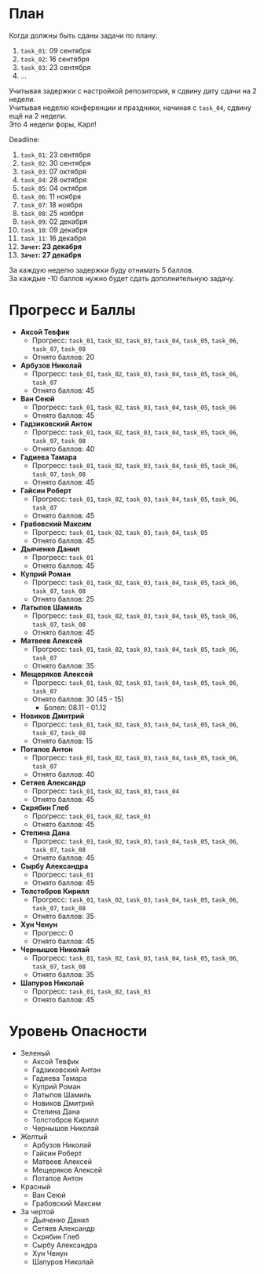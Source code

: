 # План

Когда должны быть сданы задачи по плану:
1. `task_01`: 09 сентября
1. `task_02`: 16 сентября
1. `task_03`: 23 сентября
1. ...

Учитывая задержки с настройкой репозитория, я сдвину дату сдачи на 2 недели.<br>
Учитывая неделю конференции и праздники, начиная с `task_04`, сдвину ещё на 2 недели.<br>
Это 4 недели форы, Карл!

Deadline:
1. `task_01`: 23 сентября
1. `task_02`: 30 сентября
1. `task_03`: 07 октября
1. `task_04`: 28 октября
1. `task_05`: 04 октября
1. `task_06`: 11 ноября
1. `task_07`: 18 ноября
1. `task_08`: 25 ноября
1. `task_09`: 02 декабря
1. `task_10`: 09 декабря
1. `task_11`: 16 декабря
1. **`Зачет`: 23 декабря**
1. **`Зачет`: 27 декабря**

За каждую неделю задержки буду отнимать 5 баллов.<br>
За каждые -10 баллов нужно будет сдать дополнительную задачу.

# Прогресс и Баллы

- **Аксой Тевфик**
  - Прогресс: `task_01`, `task_02`, `task_03`, `task_04`, `task_05`, `task_06`, `task_07`, `task_08`
  - Отнято баллов: 20
- **Арбузов Николай**
  - Прогресс: `task_01`, `task_02`, `task_03`, `task_04`, `task_05`, `task_06`, `task_07`
  - Отнято баллов: 45
- **Ван Сеюй**
  - Прогресс: `task_01`, `task_02`, `task_03`, `task_04`, `task_05`, `task_06`
  - Отнято баллов: 45
- **Гадзиковский Антон**
  - Прогресс: `task_01`, `task_02`, `task_03`, `task_04`, `task_05`, `task_06`, `task_07`, `task_08`
  - Отнято баллов: 40
- **Гадиева Тамара**
  - Прогресс: `task_01`, `task_02`, `task_03`, `task_04`, `task_05`, `task_06`, `task_07`, `task_08`
  - Отнято баллов: 45
- **Гайсин Роберт**
  - Прогресс: `task_01`, `task_02`, `task_03`, `task_04`, `task_05`, `task_06`, `task_07`
  - Отнято баллов: 45
- **Грабовский Максим**
  - Прогресс: `task_01`, `task_02`, `task_03`, `task_04`, `task_05`
  - Отнято баллов: 45
- **Дьяченко Данил**
  - Прогресс: `task_01`
  - Отнято баллов: 45
- **Куприй Роман**
  - Прогресс: `task_01`, `task_02`, `task_03`, `task_04`, `task_05`, `task_06`, `task_07`, `task_08`
  - Отнято баллов: 25
- **Латыпов Шамиль**
  - Прогресс: `task_01`, `task_02`, `task_03`, `task_04`, `task_05`, `task_06`, `task_07`, `task_08`
  - Отнято баллов: 45
- **Матвеев Алексей**
  - Прогресс: `task_01`, `task_02`, `task_03`, `task_04`, `task_05`, `task_06`, `task_07`
  - Отнято баллов: 35
- **Мещеряков Алексей**
  - Прогресс: `task_01`, `task_02`, `task_03`, `task_04`, `task_05`, `task_06`, `task_07`
  - Отнято баллов: 30 (45 - 15)
    - Болел: 08.11 - 01.12
- **Новиков Дмитрий**
  - Прогресс: `task_01`, `task_02`, `task_03`, `task_04`, `task_05`, `task_06`, `task_07`, `task_08`
  - Отнято баллов: 15
- **Потапов Антон**
  - Прогресс: `task_01`, `task_02`, `task_03`, `task_04`, `task_05`, `task_06`, `task_07`
  - Отнято баллов: 40
- **Сетяев Александр**
  - Прогресс: `task_01`, `task_02`, `task_03`, `task_04`
  - Отнято баллов: 45
- **Скрябин Глеб**
  - Прогресс: `task_01`, `task_02`, `task_03`
  - Отнято баллов: 45
- **Степина Дана**
  - Прогресс: `task_01`, `task_02`, `task_03`, `task_04`, `task_05`, `task_06`, `task_07`, `task_08`
  - Отнято баллов: 45
- **Сырбу Александра**
  - Прогресс: `task_01`
  - Отнято баллов: 45
- **Толстобров Кирилл**
  - Прогресс: `task_01`, `task_02`, `task_03`, `task_04`, `task_05`, `task_06`, `task_07`, `task_08`
  - Отнято баллов: 35
- **Хун Ченун**
  - Прогресс: 0
  - Отнято баллов: 45
- **Чернышов Николай**
  - Прогресс: `task_01`, `task_02`, `task_03`, `task_04`, `task_05`, `task_06`, `task_07`, `task_08`
  - Отнято баллов: 35
- **Шапуров Николай**
  - Прогресс: `task_01`, `task_02`, `task_03`
  - Отнято баллов: 45

# Уровень Опасности

- Зеленый
  - Аксой Тевфик
  - Гадзиковский Антон
  - Гадиева Тамара
  - Куприй Роман
  - Латыпов Шамиль
  - Новиков Дмитрий
  - Степина Дана
  - Толстобров Кирилл
  - Чернышов Николай
- Желтый
  - Арбузов Николай
  - Гайсин Роберт
  - Матвеев Алексей
  - Мещеряков Алексей
  - Потапов Антон
- Красный
  - Ван Сеюй
  - Грабовский Максим
- За чертой
  - Дьяченко Данил
  - Сетяев Александр
  - Скрябин Глеб
  - Сырбу Александра
  - Хун Ченун
  - Шапуров Николай
